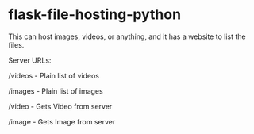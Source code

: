 # flask-file-hosting-python

This can host images, videos, or anything, and it has a website to list the files.

Server URLs:

/videos - Plain list of videos

/images - Plain list of images

/video - Gets Video from server

/image - Gets Image from server